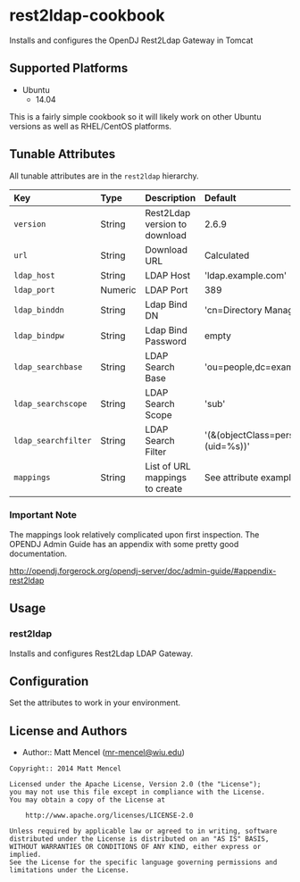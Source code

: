 # rest2ldap-cookbook

Installs and configures the OpenDJ Rest2Ldap Gateway in Tomcat

## Supported Platforms

* Ubuntu
  * 14.04

This is a fairly simple cookbook so it will likely work on other Ubuntu versions
as well as RHEL/CentOS platforms.

## Tunable Attributes

All tunable attributes are in the `rest2ldap` hierarchy.

Key | Type | Description | Default
:---|:---|:---|:---
`version` | String | Rest2Ldap version to download | 2.6.9
`url` | String | Download URL | Calculated
`ldap_host` | String | LDAP Host | 'ldap.example.com'
`ldap_port` | Numeric | LDAP Port | 389
`ldap_binddn` | String | Ldap Bind DN | 'cn=Directory Manager'
`ldap_bindpw` | String | Ldap Bind Password | empty
`ldap_searchbase` | String | LDAP Search Base | 'ou=people,dc=example,dc=com'
`ldap_searchscope` | String | LDAP Search Scope | 'sub'
`ldap_searchfilter` | String | LDAP Search Filter | '(&(objectClass=person)(uid=%s))'
`mappings` | String | List of URL mappings to create | See attribute example

### Important Note

The mappings look relatively complicated upon first inspection.  The OPENDJ Admin
Guide has an appendix with some pretty good documentation.

http://opendj.forgerock.org/opendj-server/doc/admin-guide/#appendix-rest2ldap

## Usage

### rest2ldap

Installs and configures Rest2Ldap LDAP Gateway.

## Configuration

Set the attributes to work in your environment.

## License and Authors

- Author:: Matt Mencel (<mr-mencel@wiu.edu>)

```text
Copyright:: 2014 Matt Mencel

Licensed under the Apache License, Version 2.0 (the "License");
you may not use this file except in compliance with the License.
You may obtain a copy of the License at

    http://www.apache.org/licenses/LICENSE-2.0

Unless required by applicable law or agreed to in writing, software
distributed under the License is distributed on an "AS IS" BASIS,
WITHOUT WARRANTIES OR CONDITIONS OF ANY KIND, either express or implied.
See the License for the specific language governing permissions and
limitations under the License.
```
